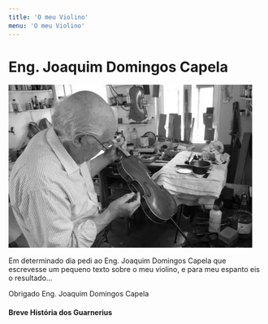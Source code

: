 ```yaml
---
title: 'O meu Violino'
menu: 'O meu Violino'
---
```


# Eng. Joaquim Domingos Capela  
![Eng. Joaquim Domingos Capela](eng%20capela.webp "No atelier")
    
Em determinado dia pedi ao Eng. Joaquim Domingos Capela que escrevesse um pequeno texto sobre o meu violino, e para meu espanto eis o resultado...  
  
Obrigado Eng. Joaquim Domingos Capela  
  
#### Breve História dos Guarnerius  

